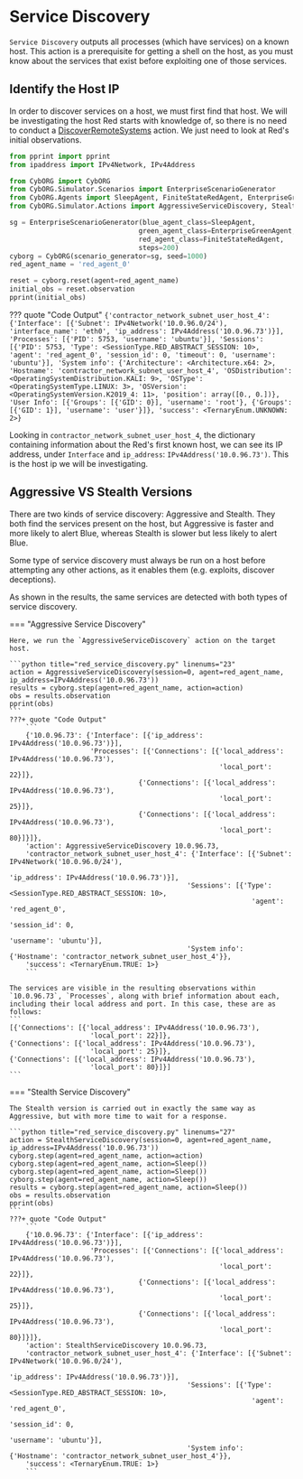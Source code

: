 # Service Discovery
`Service Discovery` outputs all processes (which have services) on a known host.
This action is a prerequisite for getting a shell on the host, as you must know about the services that exist before exploiting one of those services.

## Identify the Host IP
In order to discover services on a host, we must first find that host. We will be investigating the host Red starts with knowledge of, so there is no need to conduct a [DiscoverRemoteSystems](1_Discover_Remote_Systems.md) action. We just need to look at Red's initial observations.

```python title="red_service_discovery.py" linenums="1"
from pprint import pprint
from ipaddress import IPv4Network, IPv4Address

from CybORG import CybORG
from CybORG.Simulator.Scenarios import EnterpriseScenarioGenerator
from CybORG.Agents import SleepAgent, FiniteStateRedAgent, EnterpriseGreenAgent
from CybORG.Simulator.Actions import AggressiveServiceDiscovery, StealthServiceDiscovery, Sleep

sg = EnterpriseScenarioGenerator(blue_agent_class=SleepAgent, 
                                green_agent_class=EnterpriseGreenAgent, 
                                red_agent_class=FiniteStateRedAgent,
                                steps=200)
cyborg = CybORG(scenario_generator=sg, seed=1000)
red_agent_name = 'red_agent_0'

reset = cyborg.reset(agent=red_agent_name)
initial_obs = reset.observation
pprint(initial_obs)
```
??? quote "Code Output"
    ```
    {'contractor_network_subnet_user_host_4': {'Interface': [{'Subnet': IPv4Network('10.0.96.0/24'),
                                                            'interface_name': 'eth0',
                                                            'ip_address': IPv4Address('10.0.96.73')}],
                                            'Processes': [{'PID': 5753,
                                                            'username': 'ubuntu'}],
                                            'Sessions': [{'PID': 5753,
                                                            'Type': <SessionType.RED_ABSTRACT_SESSION: 10>,
                                                            'agent': 'red_agent_0',
                                                            'session_id': 0,
                                                            'timeout': 0,
                                                            'username': 'ubuntu'}],
                                            'System info': {'Architecture': <Architecture.x64: 2>,
                                                            'Hostname': 'contractor_network_subnet_user_host_4',
                                                            'OSDistribution': <OperatingSystemDistribution.KALI: 9>,
                                                            'OSType': <OperatingSystemType.LINUX: 3>,
                                                            'OSVersion': <OperatingSystemVersion.K2019_4: 11>,
                                                            'position': array([0., 0.])},
                                            'User Info': [{'Groups': [{'GID': 0}],
                                                            'username': 'root'},
                                                            {'Groups': [{'GID': 1}],
                                                            'username': 'user'}]},
    'success': <TernaryEnum.UNKNOWN: 2>}
    ```

Looking in `contractor_network_subnet_user_host_4`, the dictionary containing information about the Red's first known host, we can see its IP address, under `Interface` and `ip_address`: `IPv4Address('10.0.96.73')`. This is the host ip we will be investigating.

## Aggressive VS Stealth Versions

There are two kinds of service discovery: Aggressive and Stealth. They both find the services present on the host, but Aggressive is faster and more likely to alert Blue, whereas Stealth is slower but less likely to alert Blue.

Some type of service discovery must always be run on a host before attempting any other actions, as it enables them (e.g. exploits, discover deceptions).

As shown in the results, the same services are detected with both types of service discovery.

=== "Aggressive Service Discovery"

    Here, we run the `AggressiveServiceDiscovery` action on the target host.

    ```python title="red_service_discovery.py" linenums="23"
    action = AggressiveServiceDiscovery(session=0, agent=red_agent_name, ip_address=IPv4Address('10.0.96.73'))
    results = cyborg.step(agent=red_agent_name, action=action)
    obs = results.observation
    pprint(obs)
    ```
    ???+ quote "Code Output"
        ```
        {'10.0.96.73': {'Interface': [{'ip_address': IPv4Address('10.0.96.73')}],
                        'Processes': [{'Connections': [{'local_address': IPv4Address('10.0.96.73'),
                                                        'local_port': 22}]},
                                    {'Connections': [{'local_address': IPv4Address('10.0.96.73'),
                                                        'local_port': 25}]},
                                    {'Connections': [{'local_address': IPv4Address('10.0.96.73'),
                                                        'local_port': 80}]}]},
        'action': AggressiveServiceDiscovery 10.0.96.73,
        'contractor_network_subnet_user_host_4': {'Interface': [{'Subnet': IPv4Network('10.0.96.0/24'),
                                                                'ip_address': IPv4Address('10.0.96.73')}],
                                                'Sessions': [{'Type': <SessionType.RED_ABSTRACT_SESSION: 10>,
                                                                'agent': 'red_agent_0',
                                                                'session_id': 0,
                                                                'username': 'ubuntu'}],
                                                'System info': {'Hostname': 'contractor_network_subnet_user_host_4'}},
        'success': <TernaryEnum.TRUE: 1>}
        ```

    The services are visible in the resulting observations within `10.0.96.73`, `Processes`, along with brief information about each, including their local address and port. In this case, these are as follows:
    ```
    [{'Connections': [{'local_address': IPv4Address('10.0.96.73'),
                        'local_port': 22}]},
    {'Connections': [{'local_address': IPv4Address('10.0.96.73'),
                        'local_port': 25}]},
    {'Connections': [{'local_address': IPv4Address('10.0.96.73'),
                        'local_port': 80}]}]
    ```

=== "Stealth Service Discovery"

    The Stealth version is carried out in exactly the same way as Aggressive, but with more time to wait for a response.

    ```python title="red_service_discovery.py" linenums="27"
    action = StealthServiceDiscovery(session=0, agent=red_agent_name, ip_address=IPv4Address('10.0.96.73'))
    cyborg.step(agent=red_agent_name, action=action)
    cyborg.step(agent=red_agent_name, action=Sleep())
    cyborg.step(agent=red_agent_name, action=Sleep())
    cyborg.step(agent=red_agent_name, action=Sleep())
    results = cyborg.step(agent=red_agent_name, action=Sleep())
    obs = results.observation
    pprint(obs)
    ```
    ???+ quote "Code Output"
        ```
        {'10.0.96.73': {'Interface': [{'ip_address': IPv4Address('10.0.96.73')}],
                        'Processes': [{'Connections': [{'local_address': IPv4Address('10.0.96.73'),
                                                        'local_port': 22}]},
                                    {'Connections': [{'local_address': IPv4Address('10.0.96.73'),
                                                        'local_port': 25}]},
                                    {'Connections': [{'local_address': IPv4Address('10.0.96.73'),
                                                        'local_port': 80}]}]},
        'action': StealthServiceDiscovery 10.0.96.73,
        'contractor_network_subnet_user_host_4': {'Interface': [{'Subnet': IPv4Network('10.0.96.0/24'),
                                                                'ip_address': IPv4Address('10.0.96.73')}],
                                                'Sessions': [{'Type': <SessionType.RED_ABSTRACT_SESSION: 10>,
                                                                'agent': 'red_agent_0',
                                                                'session_id': 0,
                                                                'username': 'ubuntu'}],
                                                'System info': {'Hostname': 'contractor_network_subnet_user_host_4'}},
        'success': <TernaryEnum.TRUE: 1>}
        ```

